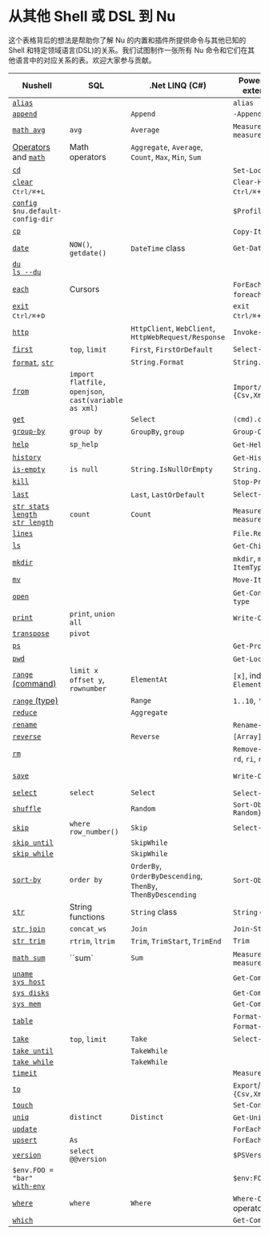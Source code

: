 # 从其他 Shell 或 DSL 到 Nu

这个表格背后的想法是帮助你了解 Nu 的内置和插件所提供命令与其他已知的 Shell 和特定领域语言(DSL)的关系。我们试图制作一张所有 Nu 命令和它们在其他语言中的对应关系的表。欢迎大家参与贡献。

| Nushell                                                    | SQL                           | .Net LINQ (C#)                                       | PowerShell (without external modules)      | Bash                                            |
| ---------------------------------------------------------- | ----------------------------- | ---------------------------------------------------- | ------------------------------------------ | ----------------------------------------------- |
| [`alias`](/zh-CN/commands/docs/alias.md)                         |                               |                                                      | `alias`                                    | `alias`                                         |
| [`append`](/zh-CN/commands/docs/append.md)                       |                               | `Append`                                             | `-Append`                                  |                                                 |
| [`math avg`](/zh-CN/commands/docs/math_avg.md)                   | `avg`                         | `Average`                                            | `Measure-Object`, `measure`                |                                                 |
| [Operators](operators.md) and [`math`](/zh-CN/commands/docs/math.md) | Math operators            | `Aggregate`, `Average`, `Count`, `Max`, `Min`, `Sum` |                                            | `bc`                                            |
| [`cd`](/zh-CN/commands/docs/cd.md)                               |                               |                                                      | `Set-Location`, `cd`                       | `cd`                                            |
| [`clear`](/zh-CN/commands/docs/clear.md)<br /><kbd>Ctrl/⌘</kbd>+<kbd>L</kbd> |                  |                                                      | `Clear-Host`<br /><kbd>Ctrl/⌘</kbd>+<kbd>L</kbd>  | `clear`<br /><kbd>Ctrl/⌘</kbd>+<kbd>L</kbd> |
| [`config`](/zh-CN/commands/docs/config.md)<br />`$nu.default-config-dir`  |                      |                                                      | `$Profile`                                 | `~/.bashrc`, `~/.profile`                       |
| [`cp`](/zh-CN/commands/docs/cp.md)                               |                               |                                                      | `Copy-Item`, `cp`, `copy`                  | `cp`                                            |
| [`date`](/zh-CN/commands/docs/date.md)                           | `NOW()`, `getdate()`          | `DateTime` class                                     | `Get-Date`                                 | `date`                                          |
| [`du`](/zh-CN/commands/docs/du.md)<br />[`ls --du`](/zh-CN/commands/docs/ls.md) |                      |                                                      |                                            | `du`                                            |
| [`each`](/zh-CN/commands/docs/each.md)                           | Cursors                       |                                                      | `ForEach-Object`, `foreach`, `for`         | `for`                                           |
| [`exit`](/zh-CN/commands/docs/exit.md)<br /><kbd>Ctrl/⌘</kbd>+<kbd>D</kbd> |                    |                                                      | `exit`<br /><kbd>Ctrl/⌘</kbd>+<kbd>D</kbd> | `exit`<br /><kbd>Ctrl/⌘</kbd>+<kbd>D</kbd>    | 
| [`http`](/zh-CN/commands/docs/http.md)                           |                               | `HttpClient`, `WebClient`, `HttpWebRequest/Response` | `Invoke-WebRequest`                        | `wget`, `curl`                                  |
| [`first`](/zh-CN/commands/docs/first.md)                         | `top`, `limit`                | `First`, `FirstOrDefault`                            | `Select-Object -First`                     | `head`                                          |
| [`format`](/zh-CN/commands/docs/format.md), [`str`](/zh-CN/commands/docs/str.md) |                     | `String.Format`                                      | `String.Format`                            | `printf`                                        |
| [`from`](/zh-CN/commands/docs/from.md)                           | `import flatfile,` `openjson`, `cast(variable as xml) `|                             | `Import/ConvertFrom-{Csv,Xml,Html,Json}`   |                                                 |
| [`get`](/zh-CN/commands/docs/get.md)                             |                               | `Select`                                             | `(cmd).column`                             |                                                 |
| [`group-by`](/zh-CN/commands/docs/group-by.md)                   | `group by`                    | `GroupBy`, `group`                                   | `Group-Object`, `group`                    |                                                 |
| [`help`](/zh-CN/commands/docs/help.md)                           | `sp_help`                     |                                                      | `Get-Help`, `help`, `man`                  | `man`                                           |
| [`history`](/zh-CN/commands/docs/history.md)                     |                               |                                                      | `Get-History`, `history`                   | `history`                                       |
| [`is-empty`](/zh-CN/commands/docs/is-empty.md)                   | `is null`                     | `String.IsNullOrEmpty`                               | `String.IsNullOrEmpty`                     |                                                 |
| [`kill`](/zh-CN/commands/docs/kill.md)                           |                               |                                                      | `Stop-Process`, `kill`                     | `kill`                                          |
| [`last`](/zh-CN/commands/docs/last.md)                           |                               | `Last`, `LastOrDefault`                              | `Select-Object -Last`                      | `tail`                                          |
| [`str stats`](/zh-CN/commands/docs/str_stats.md)<br />[`length`](/zh-CN/commands/docs/length.md)<br />[`str length`](/zh-CN/commands/docs/str_length.md) | `count`  | `Count`                                        | `Measure-Object`, `measure`                | `wc`                                            |
| [`lines`](/zh-CN/commands/docs/lines.md)                         |                               |                                                      | `File.ReadAllLines`                        |                                                 |
| [`ls`](/zh-CN/commands/docs/ls.md)                               |                               |                                                      | `Get-ChildItem`, `dir`, `ls`               | `ls`                                            |
| [`mkdir`](/zh-CN/commands/docs/mkdir.md)                         |                               |                                                      | `mkdir`, `md`, `New-Item -ItemType Directory` | `mkdir`                                      |
| [`mv`](/zh-CN/commands/docs/mv.md)                               |                               |                                                      | `Move-Item`, `mv`, `move`, `mi`            | `mv`                                            |
| [`open`](/zh-CN/commands/docs/open.md)                           |                               |                                                      | `Get-Content`, `gc`, `cat`, `type`         | `cat`                                           |
| [`print`](/zh-CN/commands/docs/print.md)                         | `print`, `union all`          |                                                      | `Write-Output`, `write`                    | `echo`, `print`                                 |
| [`transpose`](/zh-CN/commands/docs/transpose.md)                 | `pivot`                       |                                                      |                                            |                                                 |
| [`ps`](/zh-CN/commands/docs/ps.md)                               |                               |                                                      | `Get-Process`, `ps`, `gps`                 | `ps`                                            |
| [`pwd`](/zh-CN/commands/docs/pwd.md)                             |                               |                                                      | `Get-Location`, `pwd`                      | `pwd`                                           |
| [`range` (command)](/zh-CN/commands/docs/range.md)               | `limit x offset y`, `rownumber` | `ElementAt`                                        | `[x]`, indexing operator, `ElementAt`      |                                                 |
| [`range` (type)](types_of_data.html#ranges)                |                               | `Range`                                              | `1..10`, `'a'..'f'`                        |                                                 |
| [`reduce`](/zh-CN/commands/docs/reduce.md)                       |                               | `Aggregate`                                          |                                            |                                                 |
| [`rename`](/zh-CN/commands/docs/rename.md)                       |                               |                                                      | `Rename-Item`, `ren`, `rni`                | `mv`                                            |
| [`reverse`](/zh-CN/commands/docs/reverse.md)                     |                               | `Reverse`                                            | `[Array]::Reverse($var)`                   |                                                 |
| [`rm`](/zh-CN/commands/docs/rm.md)                               |                               |                                                      | `Remove-Item`, `del`, `erase`, `rd`, `ri`, `rm`, `rmdir` | `rm`                              |
| [`save`](/zh-CN/commands/docs/save.md)                           |                               |                                                      | `Write-Output`, `Out-File`                 | `> foo.txt` redirection                         |
| [`select`](/zh-CN/commands/docs/select.md)                       | `select`                      | `Select`                                             | `Select-Object`, `select`                  |                                                 |
| [`shuffle`](/zh-CN/commands/docs/shuffle.md)                     |                               | `Random`                                             | `Sort-Object {Get-Random}`                 |                                                 |
| [`skip`](/zh-CN/commands/docs/skip.md)                           | `where row_number()`          | `Skip`                                               | `Select-Object -Skip`                      |                                                 |
| [`skip until`](/zh-CN/commands/docs/skip_until.md)               |                               | `SkipWhile`                                          |                                            |                                                 |
| [`skip while`](/zh-CN/commands/docs/skip_while.md)               |                               | `SkipWhile`                                          |                                            |                                                 |
| [`sort-by`](/zh-CN/commands/docs/sort-by.md)                     | `order by`                    | `OrderBy`, `OrderByDescending`, `ThenBy`, `ThenByDescending` | `Sort-Object`, `sort`              | `sort`                                          |
| [`str`](/zh-CN/commands/docs/str.md)                             | String functions              | `String` class                                       | `String` class                             |                                                 |
| [`str join`](/zh-CN/commands/docs/str_join.md)                   | `concat_ws`                   | `Join`                                               | `Join-String`                              |                                                 |
| [`str trim`](/zh-CN/commands/docs/str_trim.md)                   | `rtrim`, `ltrim`              | `Trim`, `TrimStart`, `TrimEnd`                       | `Trim`                                     |                                                 |
| [`math sum`](/zh-CN/commands/docs/math_sum.md)                   | ``sum`                        | `Sum`                                                | `Measure-Object`, `measure`                |                                                 |
| [`uname`](/zh-CN/commands/docs/uname.md)<br />[`sys host`](/zh-CN/commands/docs/sys_host.md)                   |                               |                                                      | `Get-ComputerInfo`                         | `uname`                                         |
| [`sys disks`](/zh-CN/commands/docs/sys_disks.md)                 |                               |                                                      | `Get-ComputerInfo`                         | `lsblk`                                         |
| [`sys mem`](/zh-CN/commands/docs/sys_mem.md)                     |                               |                                                      | `Get-ComputerInfo`                         | `free`                                          |
| [`table`](/zh-CN/commands/docs/table.md)                         |                               |                                                      | `Format-Table`, `ft`, `Format-List`, `fl`  |                                                 |
| [`take`](/zh-CN/commands/docs/take.md)                           | `top`, `limit`                | `Take`                                               | `Select-Object -First`                     | `head`                                          |
| [`take until`](/zh-CN/commands/docs/take_until.md)               |                               | `TakeWhile`                                          |                                            |                                                 |
| [`take while`](/zh-CN/commands/docs/take_while.md)               |                               | `TakeWhile`                                          |                                            |                                                 |
| [`timeit`](/zh-CN/commands/docs/timeit.md)                       |                               |                                                      | `Measure-Command`                          | `time`                                          |
| [`to`](/zh-CN/commands/docs/to.md)                               |                               |                                                      | `Export`/`ConvertTo-{Csv,Xml,Html,Json}`   |                                                 |
| [`touch`](/zh-CN/commands/docs/touch.md)                         |                               |                                                      | `Set-Content`                              | `touch`                                         |
| [`uniq`](/zh-CN/commands/docs/uniq.md)                           | `distinct`                    | `Distinct`                                           | `Get-Unique`, `gu`                         | `uniq`                                          |
| [`update`](/zh-CN/commands/docs/update.md)                       |                               |                                                      | `ForEach-Object`                           |                                                 |
| [`upsert`](/zh-CN/commands/docs/upsert.md)                       | `As`                          |                                                      | `ForEach-Object`                           |                                                 |
| [`version`](/zh-CN/commands/docs/version.md)                     | `select @@version`            |                                                      | `$PSVersionTable`                          |                                                 |
| `$env.FOO = "bar"`<br />[`with-env`](/zh-CN/commands/docs/with-env.md) |                         |                                                      | `$env:FOO = 'bar'`                         | `export FOO "bar"`                              |
| [`where`](/zh-CN/commands/docs/where.md)                         | `where`                       | `Where`                                              | `Where-Object`, `where`, `?` operator      |                                                 |
| [`which`](/zh-CN/commands/docs/which.md)                         |                               |                                                      | `Get-Command`                              | `which`                                         |
